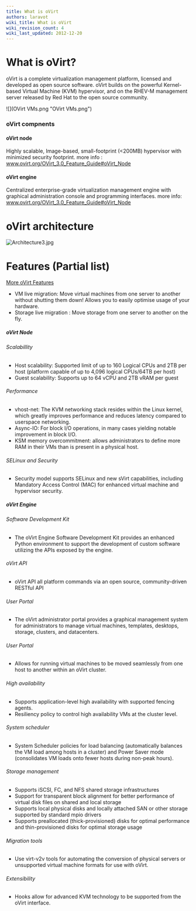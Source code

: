 ```yaml
---
title: What is oVirt
authors: laravot
wiki_title: What is oVirt
wiki_revision_count: 4
wiki_last_updated: 2012-12-20
---
```


# What is oVirt?

oVirt is a complete virtualization management platform, licensed and developed as open source software. oVirt builds on the powerful Kernel-based Virtual Machine (KVM) hypervisor, and on the RHEV-M management server released by Red Hat to the open source community.

![](OVirt VMs.png "OVirt VMs.png")

### oVirt compnents

#### oVirt node

Highly scalable, Image-based, small-footprint (<200MB) hypervisor with minimized security footprint. more info : www.ovirt.org/OVirt_3.0_Feature_Guide#oVirt_Node

#### oVirt engine

Centralized enterprise-grade virtualization management engine with graphical administration console and programming interfaces. more info: www.ovirt.org/OVirt_3.0_Feature_Guide#oVirt_Node

# oVirt architecture

![](Architecture3.jpg "Architecture3.jpg")

# Features (Partial list)

[More oVirt Features](OVirt_3.0_Feature_Guide)

*   VM live migration: Move virtual machines from one server to another without shutting them down! Allows you to easily optimise usage of your hardware.
*   Storage live migration : Move storage from one server to another on the fly.

##### oVirt Node

###### Scalabillity

*   Host scalability: Supported limit of up to 160 Logical CPUs and 2TB per host (platform capable of up to 4,096 logical CPUs/64TB per host)
*   Guest scalability: Supports up to 64 vCPU and 2TB vRAM per guest

###### Performance

*   vhost-net: The KVM networking stack resides within the Linux kernel, which greatly improves performance and reduces latency compared to userspace networking.
*   Async-IO: For block I/O operations, in many cases yielding notable improvement in block I/O.
*   KSM memory overcommitment: allows administrators to define more RAM in their VMs than is present in a physical host.

###### SELinux and Security

*   Security model supports SELinux and new sVirt capabilities, including Mandatory Access Control (MAC) for enhanced virtual machine and hypervisor security.

##### oVirt Engine

###### Software Development Kit

*   The oVirt Engine Software Development Kit provides an enhanced Python environment to support the development of custom software utilizing the APIs exposed by the engine.

###### oVirt API

*   oVirt API all platform commands via an open source, community-driven RESTful API

###### User Portal

*   The oVirt administrator portal provides a graphical management system for administrators to manage virtual machines, templates, desktops, storage, clusters, and datacenters.

###### User Portal

*   Allows for running virtual machines to be moved seamlessly from one host to another within an oVirt cluster.

###### High availability

*   Supports application-level high availability with supported fencing agents.
*   Resiliency policy to control high availability VMs at the cluster level.

###### System scheduler

*   System Scheduler policies for load balancing (automatically balances the VM load among hosts in a cluster) and Power Saver mode (consolidates VM loads onto fewer hosts during non-peak hours).

###### Storage management

*   Supports iSCSI, FC, and NFS shared storage infrastructures
*   Support for transparent block alignment for better performance of virtual disk files on shared and local storage
*   Supports local physical disks and locally attached SAN or other storage supported by standard mpio drivers
*   Supports preallocated (thick-provisioned) disks for optimal performance and thin-provisioned disks for optimal storage usage

###### Migration tools

*   Use virt-v2v tools for automating the conversion of physical servers or unsupported virtual machine formats for use with oVirt.

###### Extensibility

*   Hooks allow for advanced KVM technology to be supported from the oVirt interface.
